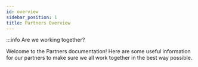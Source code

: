 ```yaml
---
id: overview
sidebar_position: 1
title: Partners Overview
---
```


:::info Are we working together?

Welcome to the Partners documentation! Here are some useful information for our partners to make sure we all work together in the best way possible. 
